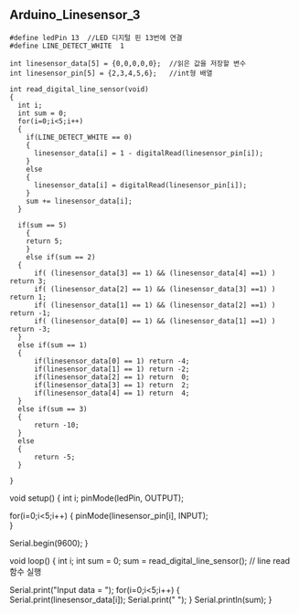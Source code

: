 ## Arduino_Linesensor_3
```언어
#define ledPin 13  //LED 디지털 핀 13번에 연결
#define LINE_DETECT_WHITE  1

int linesensor_data[5] = {0,0,0,0,0};  //읽은 값을 저장할 변수
int linesensor_pin[5] = {2,3,4,5,6};   //int형 배열

int read_digital_line_sensor(void)
{
  int i;
  int sum = 0;
  for(i=0;i<5;i++)
  {
    if(LINE_DETECT_WHITE == 0)
    {
      linesensor_data[i] = 1 - digitalRead(linesensor_pin[i]);
    }
    else
    {
      linesensor_data[i] = digitalRead(linesensor_pin[i]);
    }
    sum += linesensor_data[i];
  }
  
  if(sum == 5) 
    { 
    return 5;
    }
    else if(sum == 2)
  { 
      if( (linesensor_data[3] == 1) && (linesensor_data[4] ==1) ) return 3;
      if( (linesensor_data[2] == 1) && (linesensor_data[3] ==1) ) return 1;
      if( (linesensor_data[1] == 1) && (linesensor_data[2] ==1) ) return -1;
      if( (linesensor_data[0] == 1) && (linesensor_data[1] ==1) ) return -3;
  }
  else if(sum == 1) 
  { 
      if(linesensor_data[0] == 1) return -4;
      if(linesensor_data[1] == 1) return -2;
      if(linesensor_data[2] == 1) return  0;
      if(linesensor_data[3] == 1) return  2;
      if(linesensor_data[4] == 1) return  4;
  }
  else if(sum == 3)
  {
      return -10;
  }
  else
  {
      return -5;
  }

}
```

void setup() {
  int i;
  pinMode(ledPin, OUTPUT);    

  for(i=0;i<5;i++)
  {
      pinMode(linesensor_pin[i], INPUT);      
  }
  
  Serial.begin(9600);
}

void loop() {
  int i;
  int sum = 0;
  sum = read_digital_line_sensor();    // line read 함수 실행

  Serial.print("Input data = ");
  for(i=0;i<5;i++)
  {
    Serial.print(linesensor_data[i]);
    Serial.print(" ");
  }
  Serial.println(sum);
}
